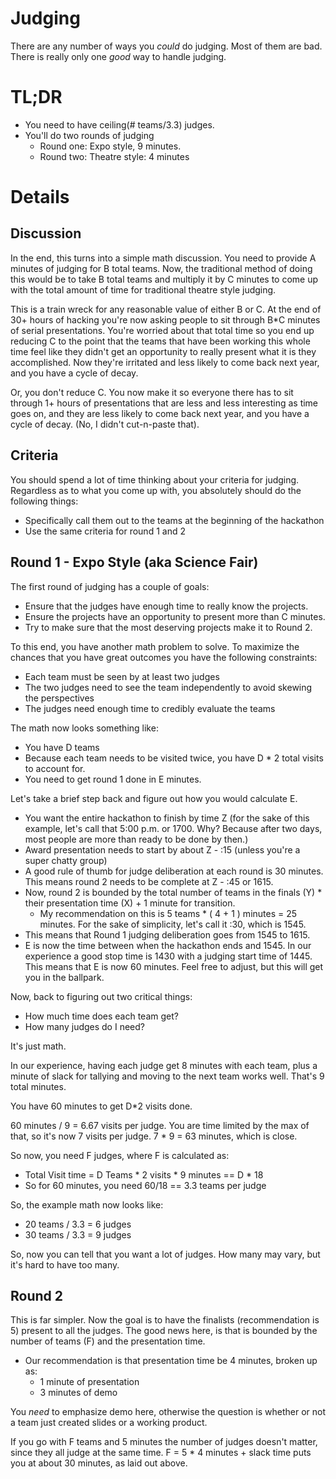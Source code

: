 # Judging

There are any number of ways you _could_ do judging.  Most of them are bad.  There is really only one _good_ way to handle judging.

# TL;DR
* You need to have ceiling(# teams/3.3) judges.
* You'll do two rounds of judging
  * Round one:  Expo style, 9 minutes.
  * Round two:  Theatre style: 4 minutes

# Details
## Discussion

In the end, this turns into a simple math discussion.  You need to provide A minutes of judging for B total teams.  Now, the traditional method of doing this would be to take B total teams and multiply it by C minutes to come up with the total amount of time for traditional theatre style judging.

This is a train wreck for any reasonable value of either B or C.   At the end of 30+ hours of hacking you're now asking people to sit through B*C minutes of serial presentations.  You're worried about that total time so you end up reducing C to the point that the teams that have been working this whole time feel like they didn't get an opportunity to really present what it is they accomplished.  Now they're irritated and less likely to come back next year, and you have a cycle of decay.

Or, you don't reduce C.  You now make it so everyone there has to sit through 1+ hours of presentations that are less and less interesting as time goes on, and they are less likely to come back next year, and you have a cycle of decay.  (No, I didn't cut-n-paste that).

## Criteria

You should spend a lot of time thinking about your criteria for judging.  Regardless as to what you come up with, you absolutely should do the following things:

* Specifically call them out to the teams at the beginning of the hackathon
* Use the same criteria for round 1 and 2

## Round 1 - Expo Style (aka Science Fair)

The first round of judging has a couple of goals: 

* Ensure that the judges have enough time to really know the projects. 
* Ensure the projects have an opportunity to present more than C minutes.
* Try to make sure that the most deserving projects make it to Round 2.

To this end, you have another math problem to solve.  To maximize the chances that you have great outcomes you have the following constraints:

* Each team must be seen by at least two judges
* The two judges need to see the team independently to avoid skewing the perspectives
* The judges need enough time to credibly evaluate the teams

The math now looks something like:

* You have D teams
* Because each team needs to be visited twice, you have D * 2 total visits to account for.
* You need to get round 1 done in E minutes. 

Let's take a brief step back and figure out how you would calculate E.  

* You want the entire hackathon to finish by time Z (for the sake of this example, let's call that 5:00 p.m. or 1700.  Why?  Because after two days, most people are more than ready to be done by then.)
* Award presentation needs to start by about Z - :15 (unless you're a super chatty group)
* A good rule of thumb for judge deliberation at each round is 30 minutes.  This means round 2 needs to be complete at Z - :45 or 1615.
* Now, round 2 is bounded by the total number of teams in the finals (Y) * their presentation time (X) + 1 minute for transition.
  * My recommendation on this is 5 teams * ( 4 + 1 ) minutes = 25 minutes.  For the sake of simplicity, let's call it :30, which is 1545.
* This means that Round 1 judging deliberation goes from 1545 to 1615.
* E is now the time between when the hackathon ends and 1545.  In our experience a good stop time is 1430 with a judging start time of 1445.  This means that E is now 60 minutes.  Feel free to adjust, but this will get you in the ballpark.

Now, back to figuring out two critical things:  
* How much time does each team get?
* How many judges do I need?

It's just math.

In our experience, having each judge get 8 minutes with each team, plus a minute of slack for tallying and moving to the next team works well.  That's 9 total minutes.

You have 60 minutes to get D*2 visits done.  

60 minutes / 9 = 6.67 visits per judge.  You are time limited by the max of that, so it's now 7 visits per judge.  7 * 9 = 63 minutes, which is close.

So now, you need F judges, where F is calculated as: 

* Total Visit time = D Teams * 2 visits * 9 minutes == D * 18 
* So for 60 minutes, you need 60/18 == 3.3 teams per judge

So, the example math now looks like:

* 20 teams / 3.3 = 6 judges
* 30 teams / 3.3 = 9 judges

So, now you can tell that you want a lot of judges.  How many may vary, but it's hard to have too many.

## Round 2

This is far simpler.  Now the goal is to have the finalists (recommendation is 5) present to all the judges.  The good news here, is that is bounded by the number of teams (F) and the presentation time.  

* Our recommendation is that presentation time be 4 minutes, broken up as:
  * 1 minute of presentation
  * 3 minutes of demo

You *need* to emphasize demo here, otherwise the question is whether or not a team just created slides or a working product.

If you go with F teams and 5 minutes the number of judges doesn't matter, since they all judge at the same time.  F = 5 * 4 minutes + slack time puts you at about 30 minutes, as laid out above.


